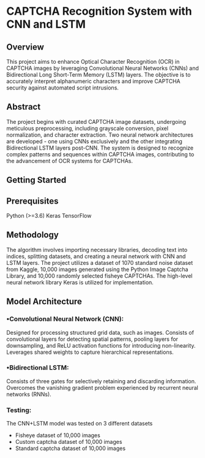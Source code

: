 # CAPTCHA Recognition System with CNN and LSTM

## Overview
This project aims to enhance Optical Character Recognition (OCR) in CAPTCHA images by leveraging Convolutional Neural Networks (CNNs) and Bidirectional Long Short-Term Memory (LSTM) layers. The objective is to accurately interpret alphanumeric characters and improve CAPTCHA security against automated script intrusions.

## Abstract
The project begins with curated CAPTCHA image datasets, undergoing meticulous preprocessing, including grayscale conversion, pixel normalization, and character extraction. Two neural network architectures are developed - one using CNNs exclusively and the other integrating Bidirectional LSTM layers post-CNN. The system is designed to recognize complex patterns and sequences within CAPTCHA images, contributing to the advancement of OCR systems for CAPTCHAs.

## Getting Started
## Prerequisites
Python (>=3.6)
Keras
TensorFlow

## Methodology
The algorithm involves importing necessary libraries, decoding text into indices, splitting datasets, and creating a neural network with CNN and LSTM layers. The project utilizes a dataset of 1070 standard noise dataset from Kaggle, 10,000 images generated using the Python Image Captcha Library, and 10,000 randomly selected fisheye CAPTCHAs. The high-level neural network library Keras is utilized for implementation.

## Model Architecture
### •Convolutional Neural Network (CNN):
Designed for processing structured grid data, such as images.
Consists of convolutional layers for detecting spatial patterns, pooling layers for downsampling, and ReLU activation functions for introducing non-linearity.
Leverages shared weights to capture hierarchical representations.
### •Bidirectional LSTM:
Consists of three gates for selectively retaining and discarding information.
Overcomes the vanishing gradient problem experienced by recurrent neural networks (RNNs).

### Testing:
The CNN+LSTM model was tested on 3 different datasets
- Fisheye dataset of 10,000 images
- Custom captcha dataset of 10,000 images
- Standard captcha dataset of 10,000 images


